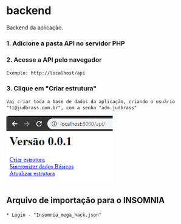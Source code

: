 # backend
Backend da aplicação.

### 1. Adicione a pasta API no servidor PHP

### 2. Acesse a API pelo navegador

```
Exemplo: http://localhost/api
```

### 3. Clique em "Criar estrutura"

```
Vai criar toda a base de dados da aplicação, criando o usuário "ti@judbrass.com.br", com a senha "adm.judbrass"
```

<img src="./Index-API.PNG" alt="Index API" style="height: auto !important;width: auto !important;">

## Arquivo de importação para o INSOMNIA

```
* Login - "Insomnia_mega_hack.json"
```